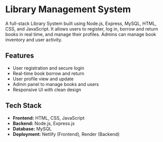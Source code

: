 # Library Management System

A full-stack Library System built using Node.js, Express, MySQL, HTML, CSS, and JavaScript. It allows users to register, log in, borrow and return books in real time, and manage their profiles. Admins can manage book inventory and user activity.

## Features

- User registration and secure login
- Real-time book borrow and return
- User profile view and update
- Admin panel to manage books and users
- Responsive UI with clean design

## Tech Stack

- **Frontend:** HTML, CSS, JavaScript
- **Backend:** Node.js, Express.js
- **Database:** MySQL
- **Deployment:** Netlify (Frontend), Render (Backend)
